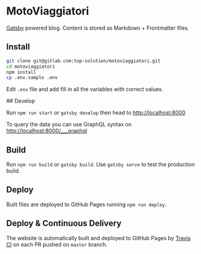 # MotoViaggiatori

[Gatsby](https://www.gatsbyjs.org/) powered blog. Content is stored as Markdown + Frontmatter files.

## Install

```sh
git clone git@gitlab.com:top-solution/motoviaggiatori.git
cd motoviaggiatori
npm install
cp .env.sample .env
```

Edit `.env` file and add fill in all the variables with correct values.

## Develop

Run `npm run start` or `gatsby develop` then head to <http://localhost:8000>

To query the data you can use GraphQL syntax on <http://localhost:8000/___graphql>

## Build

Run `npm run build` or `gatsby build`. Use `gatsby serve` to test the production build.

## Deploy

Built files are deployed to GitHub Pages running `npm run deploy`.

## Deploy & Continuous Delivery

The website is automatically built and deployed to GitHub Pages by [Travis CI](https://travis-ci.org) on each PR pushed on `master` branch.
